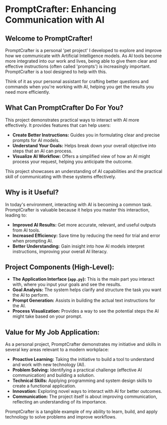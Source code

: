 # PromptCrafter: Enhancing Communication with AI

## Welcome to PromptCrafter!

PromptCrafter is a personal 'pet project' I developed to explore and improve how we communicate with Artificial Intelligence models. As AI tools become more integrated into our work and lives, being able to give them clear and effective instructions (often called 'prompts') is increasingly important. PromptCrafter is a tool designed to help with this.

Think of it as your personal assistant for crafting better questions and commands when you're working with AI, helping you get the results you need more efficiently.

## What Can PromptCrafter Do For You?

This project demonstrates practical ways to interact with AI more effectively. It provides features that can help users:

*   **Create Better Instructions:** Guides you in formulating clear and precise prompts for AI models.
*   **Understand Your Goals:** Helps break down your overall objective into steps that an AI can process.
*   **Visualize AI Workflow:** Offers a simplified view of how an AI might process your request, helping you anticipate the outcome.

This project showcases an understanding of AI capabilities and the practical skill of communicating with these systems effectively.

## Why is it Useful?

In today's environment, interacting with AI is becoming a common task. PromptCrafter is valuable because it helps you master this interaction, leading to:

*   **Improved AI Results:** Get more accurate, relevant, and useful outputs from AI tools.
*   **Increased Efficiency:** Save time by reducing the need for trial and error when prompting AI.
*   **Better Understanding:** Gain insight into how AI models interpret instructions, improving your overall AI literacy.

## Project Components (High-Level):

*   **The Application Interface (`app.py`):** This is the main part you interact with, where you input your goals and see the results.
*   **Goal Analysis:** The system helps clarify and structure the task you want the AI to perform.
*   **Prompt Generation:** Assists in building the actual text instructions for the AI.
*   **Process Visualization:** Provides a way to see the potential steps the AI might take based on your prompt.

## Value for My Job Application:

As a personal project, PromptCrafter demonstrates my initiative and skills in several key areas relevant to a modern workplace:

*   **Proactive Learning:** Taking the initiative to build a tool to understand and work with new technology (AI).
*   **Problem Solving:** Identifying a practical challenge (effective AI communication) and building a solution.
*   **Technical Skills:** Applying programming and system design skills to create a functional application.
*   **Innovation:** Exploring novel ways to interact with AI for better outcomes.
*   **Communication:** The project itself is about improving communication, reflecting an understanding of its importance.

PromptCrafter is a tangible example of my ability to learn, build, and apply technology to solve problems and improve workflows.
